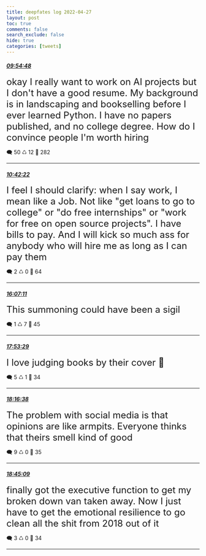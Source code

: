 ```yaml
---
title: deepfates log 2022-04-27
layout: post
toc: true
comments: false
search_exclude: false
hide: true
categories: [tweets]
---
```



#### <a href = "https://twitter.com/deepfates/status/1519344321522143235">*09:54:48*</a>

<font size="5">okay I really want to work on AI projects but I don't have a good resume. My background is in landscaping and bookselling before I ever learned Python. I have no papers published, and no college degree.   How do I convince people I'm worth hiring</font>



🗨️ 50 ♺ 12 🤍  282   

---
    
#### <a href = "https://twitter.com/deepfates/status/1519356292057415682">*10:42:22*</a>

<font size="5">I feel I should clarify: when I say work, I mean like a Job. Not like "get loans to go to college" or "do free internships" or "work for free on open source projects". I have bills to pay.   And I will kick so much ass for anybody who will hire me as long as I can pay them</font>



🗨️ 2 ♺ 0 🤍  64   

---
    
#### <a href = "https://twitter.com/deepfates/status/1519438032675516417">*16:07:11*</a>

<font size="5">This summoning could have been a sigil</font>



🗨️ 1 ♺ 7 🤍  45   

---
    
#### <a href = "https://twitter.com/deepfates/status/1519464785548558341">*17:53:29*</a>

<font size="5">I love judging books by their cover 🥰</font>



🗨️ 5 ♺ 1 🤍  34   

---
    
#### <a href = "https://twitter.com/deepfates/status/1519470610841223168">*18:16:38*</a>

<font size="5">The problem with social media is that opinions are like armpits.  Everyone thinks that theirs smell kind of good</font>



🗨️ 9 ♺ 0 🤍  35   

---
    
#### <a href = "https://twitter.com/deepfates/status/1519477784770490368">*18:45:09*</a>

<font size="5">finally got the executive function to get my broken down van taken away. Now I just have to get the emotional resilience to go clean all the shit from 2018 out of it</font>



🗨️ 3 ♺ 0 🤍  34   

---
    
            
